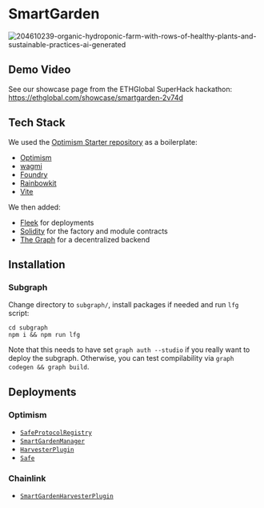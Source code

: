 # SmartGarden

![204610239-organic-hydroponic-farm-with-rows-of-healthy-plants-and-sustainable-practices-ai-generated](https://github.com/onchainification/smartgarden/assets/2835259/479b4572-0df7-4123-9891-8fb11d5b7fe3)

## Demo Video

See our showcase page from the ETHGlobal SuperHack hackathon: https://ethglobal.com/showcase/smartgarden-2v74d

## Tech Stack

We used the [Optimism Starter repository](https://github.com/ethereum-optimism/optimism-starter) as a boilerplate:

- [Optimism](https://github.com/ethereum-optimism)
- [wagmi](https://wagmi.sh)
- [Foundry](https://book.getfoundry.sh/)
- [Rainbowkit](https://www.rainbowkit.com/)
- [Vite](https://vitejs.dev/)

We then added:

- [Fleek](https://fleek.co/) for deployments
- [Solidity](https://soliditylang.org/) for the factory and module contracts
- [The Graph](https://thegraph.com/) for a decentralized backend

## Installation

### Subgraph

Change directory to `subgraph/`, install packages if needed and run `lfg` script:

```
cd subgraph
npm i && npm run lfg
```

Note that this needs to have set `graph auth --studio` if you really want to deploy the subgraph. Otherwise, you can test compilability via `graph codegen && graph build`.

## Deployments

### Optimism

- [`SafeProtocolRegistry`](https://optimistic.etherscan.io/address/0xe0142a586ac163ddf8e4ab2af4607cd0f8943710)
- [`SmartGardenManager`](https://optimistic.etherscan.io/address/0xfd20c63554a9916816dc5e5df596a0333185f263)
- [`HarvesterPlugin`](https://optimistic.etherscan.io/address/0xf249209905ed226966e956c104baf8c766d47706)
- [`Safe`](https://optimistic.etherscan.io/address/0xF55aB9D6eaaB0614073cC1da5C29b093F6e3Aebc)

### Chainlink

- [`SmartGardenHarvesterPlugin`](https://automation.chain.link/optimism/15275435444678090841310445038221187480372252783087795255404194648563901208280)
